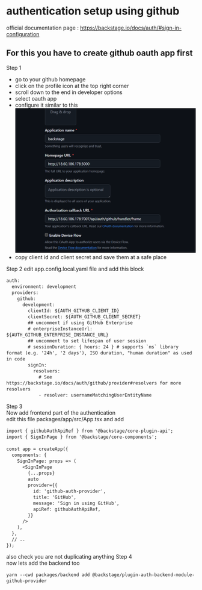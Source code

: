 # authentication setup using github 
official documentation page : https://backstage.io/docs/auth/#sign-in-configuration
## For this you have to create github oauth app first 
Step 1  
- go to your github homepage  
- click on the profile icon at the top right corner  
- scroll down to the end in developer options  
- select oauth app  
- configure it similar to this  
![ github oauth app Screenshot](images/screenshot1.png)
- copy client id and client secret and save them at a safe place

Step 2
edit app.config.local.yaml file and add this block 
```
auth:
  environment: development
  providers:
    github:
      development:
        clientId: ${AUTH_GITHUB_CLIENT_ID}
        clientSecret: ${AUTH_GITHUB_CLIENT_SECRET}
        ## uncomment if using GitHub Enterprise
        # enterpriseInstanceUrl: ${AUTH_GITHUB_ENTERPRISE_INSTANCE_URL}
        ## uncomment to set lifespan of user session
        # sessionDuration: { hours: 24 } # supports `ms` library format (e.g. '24h', '2 days'), ISO duration, "human duration" as used in code
        signIn:
          resolvers:
            # See https://backstage.io/docs/auth/github/provider#resolvers for more resolvers
            - resolver: usernameMatchingUserEntityName
```

Step 3  
Now add frontend part of the authentication   
edit this file packages/app/src/App.tsx and add  
```
import { githubAuthApiRef } from '@backstage/core-plugin-api';
import { SignInPage } from '@backstage/core-components';

const app = createApp({
  components: {
    SignInPage: props => (
      <SignInPage
        {...props}
        auto
        provider={{
          id: 'github-auth-provider',
          title: 'GitHub',
          message: 'Sign in using GitHub',
          apiRef: githubAuthApiRef,
        }}
      />
    ),
  },
  // ..
});
```
also check you are not duplicating anything
Step 4  
now lets add the backend too 
```
yarn --cwd packages/backend add @backstage/plugin-auth-backend-module-github-provider
```
